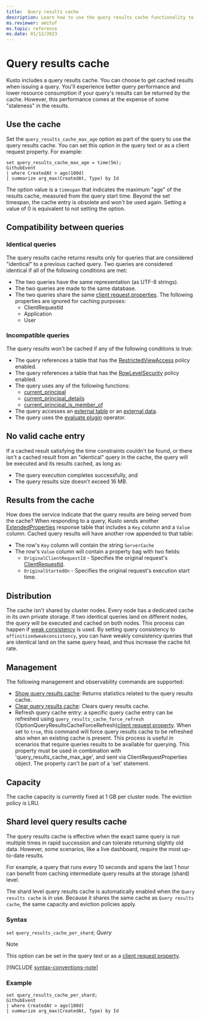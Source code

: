 ```yaml
---
title:  Query results cache
description: Learn how to use the query results cache functionality to get cached results.
ms.reviewer: amitof
ms.topic: reference
ms.date: 01/12/2023
---
```

# Query results cache

Kusto includes a query results cache. You can choose to get cached results when issuing a query. You'll experience better query performance and lower resource consumption if your query's results can be returned by the cache. However, this performance comes at the expense of some "staleness" in the results.

## Use the cache

Set the `query_results_cache_max_age` option as part of the query to use the query results cache. You can set this option in the query text or as a client request property. For example:

```kusto
set query_results_cache_max_age = time(5m);
GithubEvent
| where CreatedAt > ago(180d)
| summarize arg_max(CreatedAt, Type) by Id
```

The option value is a `timespan` that indicates the maximum "age" of the results cache, measured from the query start time. Beyond the set timespan, the cache entry is obsolete and won't be used again. Setting a value of 0 is equivalent to not setting the option.

## Compatibility between queries

### Identical queries

The query results cache returns results only for queries that are considered "identical" to a previous cached query. Two queries are considered identical if all of the following conditions are met:

* The two queries have the same representation (as UTF-8 strings).
* The two queries are made to the same database.
* The two queries share the same [client request properties](../api/netfx/client-request-properties.md). The following properties are ignored for caching purposes:
  * ClientRequestId
  * Application
  * User

### Incompatible queries

The query results won't be cached if any of the following conditions is true:

* The query references a table that has the [RestrictedViewAccess](../management/restricted-view-access-policy.md) policy enabled.
* The query references a table that has the [RowLevelSecurity](../management/row-level-security-policy.md) policy enabled.
* The query uses any of the following functions:
  * [current_principal](current-principal-function.md)
  * [current_principal_details](current-principal-details-function.md)
  * [current_principal_is_member_of](current-principal-is-member-of-function.md)
* The query accesses an [external table](schema-entities/external-tables.md) or an [external data](externaldata-operator.md).
* The query uses the [evaluate plugin](evaluate-operator.md) operator.

## No valid cache entry

If a cached result satisfying the time constraints couldn't be found, or there isn't a cached result from an "identical" query in the cache, the query will be executed and its results cached, as long as: 

* The query execution completes successfully, and
* The query results size doesn't exceed 16 MB.

## Results from the cache

How does the service indicate that the query results are being served from the cache?
When responding to a query, Kusto sends another [ExtendedProperties](../api/rest/response.md) response table that includes a `Key` column and a `Value` column.
Cached query results will have another row appended to that table:

* The row's `Key` column will contain the string `ServerCache`
* The row's `Value` column will contain a property bag with two fields:
  * `OriginalClientRequestId` - Specifies the original request's [ClientRequestId](../api/netfx/client-request-properties.md#named-properties).
  * `OriginalStartedOn` - Specifies the original request's execution start time.

## Distribution

The cache isn't shared by cluster nodes. Every node has a dedicated cache in its own private storage. If two identical queries land on different nodes, the query will be executed and cached on both nodes. This process can happen if [weak consistency](../concepts/query-consistency.md) is used. By setting query consistency to `affinitizedweakconsistency`, you can have weakly consistency queries that are identical land on the same query head, and thus increase the cache hit rate.

## Management

The following management and observability commands are supported:

* [Show query results cache](../management/show-query-results-cache-command.md): Returns statistics related to the query results cache.
* [Clear query results cache](../management/clear-query-results-cache-command.md): Clears query results cache.
* Refresh query cache entry: a specific query cache entry can be refreshed using `query_results_cache_force_refresh` (OptionQueryResultsCacheForceRefresh)[client request property](../api/rest/request-properties.md). When set to `true`, this command will force query results cache to be refreshed also when an existing cache is present. This process is useful in scenarios that require queries results to be available for querying. This property must be used in combination with 'query_results_cache_max_age', and sent via ClientRequestProperties object. The property can't be part of a 'set' statement.

## Capacity

The cache capacity is currently fixed at 1 GB per cluster node.
The eviction policy is LRU.

## Shard level query results cache

The query results cache is effective when the exact same query is run multiple times in rapid succession and can tolerate returning slightly old data. However, some scenarios, like a live dashboard, require the most up-to-date results.

For example, a query that runs every 10 seconds and spans the last 1 hour can benefit from caching intermediate query results at the storage (shard) level.

The shard level query results cache is automatically enabled when the `Query results cache` is in use. Because it shares the same cache as `Query results cache`, the same capacity and eviction policies apply.

### Syntax

`set` `query_results_cache_per_shard`; *Query*

> [!NOTE]
> This option can be set in the query text or as a [client request property](../api/rest/request-properties.md).

[!INCLUDE [syntax-conventions-note](../includes/syntax-conventions-note.md)]

### Example

```kusto
set query_results_cache_per_shard;
GithubEvent
| where CreatedAt > ago(180d)
| summarize arg_max(CreatedAt, Type) by Id
```
